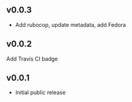 v0.0.3
------

* Add rubocop, update metadata, add Fedora

v0.0.2
------

Add Travis CI badge

v0.0.1
------

* Initial public release
